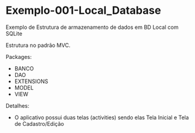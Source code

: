 ﻿# Exemplo-001-Local_Database
Exemplo de Estrutura de armazenamento de dados em BD Local com SQLite

Estrutura no padrão MVC.

Packages: 
- BANCO
- DAO
- EXTENSIONS
- MODEL
- VIEW
	
Detalhes:
- O aplicativo possui duas telas (activities) sendo elas Tela Inicial e Tela de Cadastro/Edição





